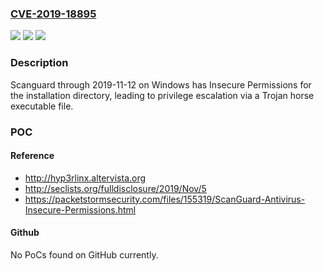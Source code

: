 ### [CVE-2019-18895](https://cve.mitre.org/cgi-bin/cvename.cgi?name=CVE-2019-18895)
![](https://img.shields.io/static/v1?label=Product&message=n%2Fa&color=blue)
![](https://img.shields.io/static/v1?label=Version&message=n%2Fa&color=blue)
![](https://img.shields.io/static/v1?label=Vulnerability&message=n%2Fa&color=brighgreen)

### Description

Scanguard through 2019-11-12 on Windows has Insecure Permissions for the installation directory, leading to privilege escalation via a Trojan horse executable file.

### POC

#### Reference
- http://hyp3rlinx.altervista.org
- http://seclists.org/fulldisclosure/2019/Nov/5
- https://packetstormsecurity.com/files/155319/ScanGuard-Antivirus-Insecure-Permissions.html

#### Github
No PoCs found on GitHub currently.

